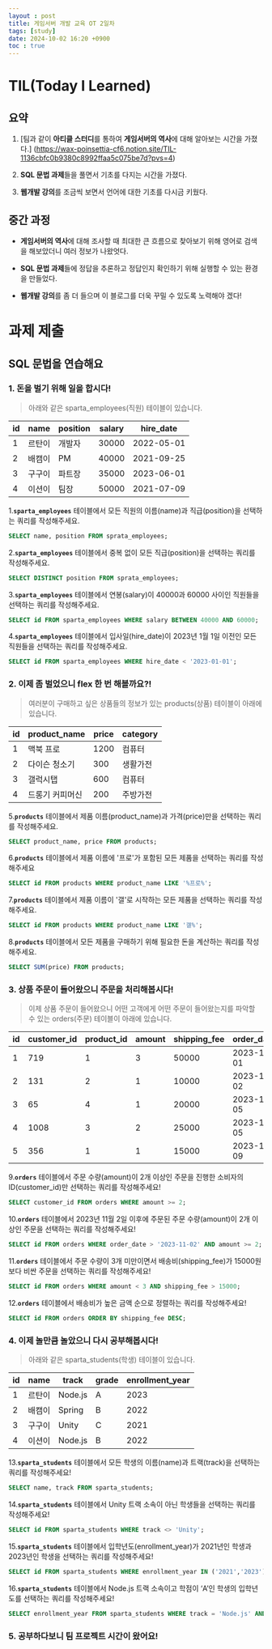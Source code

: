 ```yaml
---
layout : post
title: 게임서버 개발 교육 OT 2일차
tags: [study]
date: 2024-10-02 16:20 +0900
toc : true
---
```

# TIL(Today I Learned)

## 요약

1. [팀과 같이 **아티클 스터디**를 통하여 
**게임서버의 역사**에 대해 알아보는 시간을 가졌다.]
(https://wax-poinsettia-cf6.notion.site/TIL-1136cbfc0b9380c8992ffaa5c075be7d?pvs=4)

2. **SQL 문법 과제**들을 풀면서 기초를 다지는 시간을 가졌다.

3. **웹개발 강의**를 조금씩 보면서 언어에 대한 기초를 다시금 키웠다.

## 중간 과정 

- **게임서버의 역사**에 대해 조사할 때 최대한 큰 흐름으로 찾아보기 위해
영어로 검색을 해보았더니 여러 정보가 나왔엇다. 

- **SQL 문법 과제**들에 정답을 추론하고 정답인지 확인하기 위해 실행할 수 있는 환경을
만들었다.

- **웹개발 강의**를 좀 더 들으며 이 블로그를 더욱 꾸밀 수 있도록 노력해야 겠다!



# 과제 제출

## SQL 문법을 연습해요
### 1. **돈을 벌기 위해 일을 합시다!**
>아래와 같은 sparta_employees(직원) 테이블이 있습니다.

| id | name | position | salary | hire_date |
| --- | --- | --- | --- | --- |
| 1 | 르탄이 | 개발자 | 30000 | 2022-05-01 |
| 2 | 배캠이 | PM | 40000 | 2021-09-25 |
| 3 | 구구이 | 파트장 | 35000 | 2023-06-01 |
| 4 | 이션이 | 팀장 | 50000 | 2021-07-09 |

1.**`sparta_employees`** 테이블에서 모든 직원의 이름(name)과 직급(position)을 선택하는 쿼리를 작성해주세요.

```sql
SELECT name, position FROM sprata_employees;
```

2.**`sparta_employees`** 테이블에서 중복 없이 모든 직급(position)을 선택하는 쿼리를 작성해주세요.

```sql
SELECT DISTINCT position FROM sprata_employees;
```

3.**`sparta_employees`** 테이블에서 연봉(salary)이 40000과 60000 사이인 직원들을 선택하는 쿼리를 작성해주세요.

```sql
SELECT id FROM sparta_employees WHERE salary BETWEEN 40000 AND 60000;
```

4.**`sparta_employees`** 테이블에서 입사일(hire_date)이 2023년 1월 1일 이전인 모든 직원들을 선택하는 쿼리를 작성해주세요.

```sql
SELECT id FROM sparta_employees WHERE hire_date < '2023-01-01';
```
### 2. **이제 좀 벌었으니 flex 한 번 해볼까요?!**
>여러분이 구매하고 싶은 상품들의 정보가 있는 products(상품) 테이블이 아래에 있습니다.

| id | product_name | price | category |
| --- | --- | --- | --- |
| 1 | 맥북 프로 | 1200 | 컴퓨터 |
| 2 | 다이슨 청소기 | 300 | 생활가전 |
| 3 | 갤럭시탭 | 600 | 컴퓨터 |
| 4 | 드롱기 커피머신 | 200 | 주방가전 |

5.**`products`** 테이블에서 제품 이름(product_name)과 가격(price)만을 선택하는 쿼리를 작성해주세요.

```sql
SELECT product_name, price FROM products;
```

6.**`products`** 테이블에서 제품 이름에 '프로'가 포함된 모든 제품을 선택하는 쿼리를 작성해주세요

```sql
SELECT id FROM products WHERE product_name LIKE '%프로%';
```

7.**`products`** 테이블에서 제품 이름이 '갤'로 시작하는 모든 제품을 선택하는 쿼리를 작성해주세요.

```sql
SELECT id FROM products WHERE product_name LIKE '갤%';
```

8.**`products`** 테이블에서 모든 제품을 구매하기 위해 필요한 돈을 계산하는 쿼리를 작성해주세요.

```sql
SELECT SUM(price) FROM products;
```
### 3. **상품 주문이 들어왔으니 주문을 처리해봅시다!**
>이제 상품 주문이 들어왔으니 어떤 고객에게 어떤 주문이 들어왔는지를 파악할 수 있는 orders(주문) 테이블이 아래에 있습니다.

| id | customer_id | product_id | amount | shipping_fee | order_date |
| --- | --- | --- | --- | --- | --- |
| 1 | 719 | 1 | 3 | 50000 | 2023-11-01 |
| 2 | 131 | 2 | 1 | 10000 | 2023-11-02 |
| 3 | 65 | 4 | 1 | 20000 | 2023-11-05 |
| 4 | 1008 | 3 | 2 | 25000 | 2023-11-05 |
| 5 | 356 | 1 | 1 | 15000 | 2023-11-09 |

9.**`orders`** 테이블에서 주문 수량(amount)이 2개 이상인 주문을 진행한 소비자의 ID(customer_id)만 선택하는 쿼리를 작성해주세요!

```sql
SELECT customer_id FROM orders WHERE amount >= 2;
```

10.**`orders`** 테이블에서 2023년 11월 2일 이후에 주문된 주문 수량(amount)이 2개 이상인 주문을 선택하는 쿼리를 작성해주세요!

```sql
SELECT id FROM orders WHERE order_date > '2023-11-02' AND amount >= 2; 
```

11.**`orders`** 테이블에서 주문 수량이 3개 미만이면서 배송비(shipping_fee)가 15000원보다 비싼 주문을 선택하는 쿼리를 작성해주세요!

```sql
SELECT id FROM orders WHERE amount < 3 AND shipping_fee > 15000;
```

12.**`orders`** 테이블에서 배송비가 높은 금액 순으로 정렬하는 쿼리를 작성해주세요!

```sql
SELECT id FROM orders ORDER BY shipping_fee DESC;
```
### 4. **이제 놀만큼 놀았으니 다시 공부해봅시다!**
>아래와 같은 sparta_students(학생) 테이블이 있습니다.

| id | name | track | grade | enrollment_year |
| --- | --- | --- | --- | --- |
| 1 | 르탄이 | Node.js | A | 2023 |
| 2 | 배캠이 | Spring | B | 2022 |
| 3 | 구구이 | Unity | C | 2021 |
| 4 | 이션이 | Node.js | B | 2022 |

13.**`sparta_students`** 테이블에서 모든 학생의 이름(name)과 트랙(track)을 선택하는 쿼리를 작성해주세요!

```sql
SELECT name, track FROM sparta_students;
```

14.**`sparta_students`** 테이블에서 Unity 트랙 소속이 아닌 학생들을 선택하는 쿼리를 작성해주세요!

```sql
SELECT id FROM sparta_students WHERE track <> 'Unity';
```

15.**`sparta_students`** 테이블에서 입학년도(enrollment_year)가 2021년인 학생과 2023년인 학생을 선택하는 쿼리를 작성해주세요!

```sql
SELECT id FROM sparta_students WHERE enrollment_year IN ('2021','2023');
```

16.**`sparta_students`** 테이블에서 Node.js 트랙 소속이고 학점이 ‘A’인 학생의 입학년도를 선택하는 쿼리를 작성해주세요!

```sql
SELECT enrollment_year FROM sparta_students WHERE track = 'Node.js' AND grade = 'a';
```
### 5. **공부하다보니 팀 프로젝트 시간이 왔어요!**